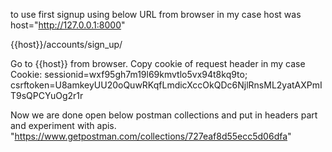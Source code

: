 to use first signup using below URL from browser
in my case host was host="http://127.0.0.1:8000"

{{host}}/accounts/sign_up/

Go to {{host}} from browser.
Copy cookie of request header in my case
Cookie: sessionid=wxf95gh7m19l69kmvtlo5vx94t8kq9to; csrftoken=U8amkeyUU20oQuwRKqfLmdicXccOkQDc6NjlRnsML2yatAXPmIT9sQPCYuOg2r1r

Now we are done
open below postman collections and put in headers part and experiment with apis.
"https://www.getpostman.com/collections/727eaf8d55ecc5d06dfa"

